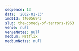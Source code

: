 ```yaml
---
sequence: 13
date: '2012-01-13'
imdbId: tt0056943
slug: the-comedy-of-terrors-1963
venue: null
venueNotes: null
medium: Netflix
mediumNotes: null
---
```


